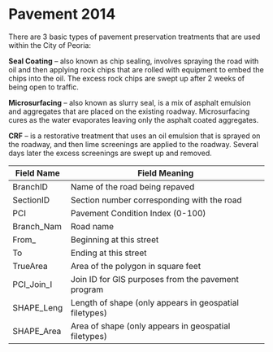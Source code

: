 ﻿Pavement 2014
=============


There are 3 basic types of pavement preservation treatments that are used within the City of Peoria:

**Seal Coating** – also known as chip sealing, involves spraying the road with oil and then applying rock chips that are rolled with equipment to embed the chips into the oil.  The excess rock chips are swept up after 2 weeks of being open to traffic.

**Microsurfacing** – also known as slurry seal, is a mix of asphalt emulsion and aggregates that are placed on the existing roadway.  Microsurfacing cures as the water evaporates leaving only the asphalt coated aggregates.  

**CRF** – is a restorative treatment that uses an oil emulsion that is sprayed on the roadway, and then lime screenings are applied to the roadway.  Several days later the excess screenings are swept up and removed.  
 

| Field Name   | Field Meaning                                          |
|--------------|--------------------------------------------------------|
| BranchID     | Name of the road being repaved                         |
| SectionID    | Section number corresponding with the road             |
| PCI          | Pavement Condition Index (0-100)                       |
| Branch\_Nam  | Road name                                              |
| From\_       | Beginning at this street                               |
| To           | Ending at this street                                  |
| TrueArea     | Area of the polygon in square feet                     |
| PCI\_Join\_I | Join ID for GIS purposes from the pavement program     |
| SHAPE\_Leng  | Length of shape (only appears in geospatial filetypes) |
| SHAPE\_Area  | Area of shape (only appears in geospatial filetypes)    |
